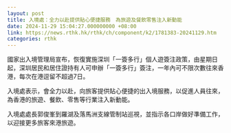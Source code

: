 ```yaml
---
layout: post
title: 入境處：全力以赴提供貼心便捷服務　為旅遊及餐飲零售注入新動能
date: 2024-11-29 15:04:27.000000000 +08:00
link: https://news.rthk.hk/rthk/ch/component/k2/1781383-20241129.htm
categories: rthk
---
```


國家出入境管理局宣布，恢復實施深圳「一簽多行」個人遊簽注政策，由星期日起，深圳居民和居住證持有人可申辦「一簽多行」簽注，一年內可不限次數往來香港，每次在港逗留不超過7日。

入境處表示，會全力以赴，向旅客提供貼心便捷的出入境服務，以促進人員往來，為香港的旅遊、餐飲、零售等行業注入新動能。

入境處處長郭俊峯到羅湖及落馬洲支線管制站巡視，並指示各口岸做好準備工作，以迎接更多旅客來港旅遊。
